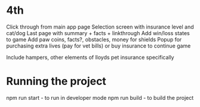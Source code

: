 # 4th
Click through from main app page
Selection screen with insurance level and cat/dog
Last page with summary + facts + linkthrough
Add win/loss states to game
Add paw coins, facts?, obstacles, money for shields
Popup for purchasing extra lives (pay for vet bills) or buy insurance to continue game

Include hampers, other elements of lloyds pet insurance specifically

# Running the project

npm run start - to run in developer mode
npm run build - to build the project 

